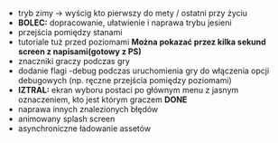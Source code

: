 - tryb zimy -> wyścig kto pierwszy do mety / ostatni przy życiu
- **BOLEC:** dopracowanie, ułatwienie i naprawa trybu jesieni
- przejścia pomiędzy stanami
- tutoriale tuż przed poziomami **Można pokazać przez kilka sekund screen z napisami(gotowy z PS)**
- znaczniki graczy podczas gry
- dodanie flagi -debug podczas uruchomienia gry do włączenia opcji debugowych (np. ręczne przejścia pomiędzy poziomami)
- **IZTRAL:** ekran wyboru postaci po głównym menu z jasnym oznaczeniem, kto jest którym graczem **DONE**
- naprawa innych znalezionych błędów
- animowany splash screen
- asynchroniczne ładowanie assetów
